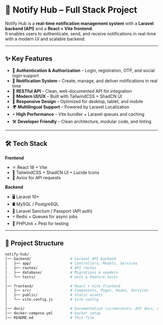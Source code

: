 # 📢 Notify Hub – Full Stack Project

Notify Hub is a **real-time notification management system** with a **Laravel backend (API)** and a **React + Vite frontend**.  
It enables users to authenticate, send, and receive notifications in real-time with a modern UI and scalable backend.

---

## ✨ Key Features

- 🔑 **Authentication & Authorization** – Login, registration, OTP, and social login support  
- 🔔 **Notification System** – Create, manage, and deliver notifications in real time  
- 📡 **RESTful API** – Clean, well-documented API for integration  
- 🎨 **Modern UI/UX** – Built with TailwindCSS + ShadCN UI  
- 📱 **Responsive Design** – Optimized for desktop, tablet, and mobile  
- 🌍 **Multilingual Support** – Powered by Laravel Localization  
- ⚡ **High Performance** – Vite bundler + Laravel queues and caching  
- 🛠️ **Developer Friendly** – Clean architecture, modular code, and linting  

---

## 🛠️ Tech Stack

**Frontend**
- ⚛️ React 18 + Vite  
- 🎨 TailwindCSS + ShadCN UI + Lucide Icons  
- 📡 Axios for API requests  

**Backend**
- 🖥️ Laravel 10+  
- 🛢️ MySQL / PostgreSQL  
- 🔐 Laravel Sanctum / Passport (API auth)  
- ⚡ Redis + Queues for async jobs  
- 🧪 PHPUnit + Pest for testing
  
---

## 📂 Project Structure

```bash
notify-hub/
│── backend/                  # Laravel API backend
│   ├── app/                  # Controllers, Models, Services
│   ├── routes/               # API routes
│   ├── database/             # Migrations & seeders
│   └── tests/                # Unit & Feature tests
│
│── frontend/                 # React + Vite frontend
│   ├── src/                  # Components, Pages, Hooks, Services
│   ├── public/               # Static assets
│   └── vite.config.js        # Vite config
│
│── docs/                     # Documentation (screenshots, API docs, etc.)
│── docker-compose.yml        # Docker setup
│── README.md                 # This file
